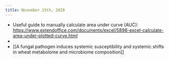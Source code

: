 ```yaml
---
title: November 15th, 2020
---
```


- Useful guide to manually calculate area under curve (AUC): https://www.extendoffice.com/documents/excel/5898-excel-calculate-area-under-plotted-curve.html
-
- [[A fungal pathogen induces systemic susceptibility and systemic shifts in wheat metabolome and microbiome composition]]